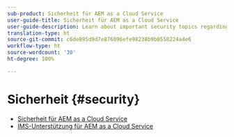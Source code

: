 ```yaml
---
sub-product: Sicherheit für AEM as a Cloud Service
user-guide-title: Sicherheit für AEM as a Cloud Service
user-guide-description: Learn about important security topics regarding Experience Manager as a Cloud Service.
translation-type: ht
source-git-commit: c6de895d9d7e876096efe98238b9b0558224a4e6
workflow-type: ht
source-wordcount: '30'
ht-degree: 100%

---
```



# Sicherheit {#security}

+ [Sicherheit für AEM as a Cloud Service](/help/security/home.md)
+ [IMS-Unterstützung für AEM as a Cloud Service](ims-support.md)
